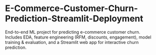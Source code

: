 # E-Commerce-Customer-Churn-Prediction-Streamlit-Deployment
End-to-end ML project for predicting e-commerce customer churn. Includes EDA, feature engineering (RFM, discounts, engagement), model training &amp; evaluation, and a Streamlit web app for interactive churn prediction.
